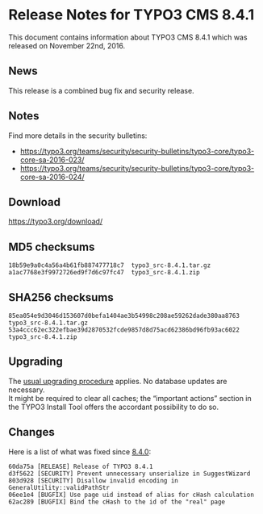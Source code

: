 Release Notes for TYPO3 CMS 8.4.1
=================================

This document contains information about TYPO3 CMS 8.4.1 which was
released on November 22nd, 2016.

News
----

This release is a combined bug fix and security release.

Notes
-----

Find more details in the security bulletins:

-   <https://typo3.org/teams/security/security-bulletins/typo3-core/typo3-core-sa-2016-023/>
-   <https://typo3.org/teams/security/security-bulletins/typo3-core/typo3-core-sa-2016-024/>

Download
--------

<https://typo3.org/download/>

MD5 checksums
-------------

    18b59e9a0c4a56a4b61fb887477718c7  typo3_src-8.4.1.tar.gz
    a1ac7768e3f9972726ed9f7d6c97fc47  typo3_src-8.4.1.zip

SHA256 checksums
----------------

    85ea054e9d3046d153607d0befa1404ae3b54998c208ae59262dade380aa8763  typo3_src-8.4.1.tar.gz
    53a4ccc62ec322efbae39d2870532fcde9857d8d75acd62386bd96fb93ac6022  typo3_src-8.4.1.zip

Upgrading
---------

The [usual upgrading
procedure](https://docs.typo3.org/typo3cms/InstallationGuide/) applies.
No database updates are necessary.\
It might be required to clear all caches; the “important actions”
section in the TYPO3 Install Tool offers the accordant possibility to do
so.

Changes
-------

Here is a list of what was fixed since
[8.4.0](TYPO3_CMS_8.4.0 "wikilink"):

    60da75a [RELEASE] Release of TYPO3 8.4.1
    d3f5622 [SECURITY] Prevent unnecessary unserialize in SuggestWizard
    803d928 [SECURITY] Disallow invalid encoding in GeneralUtility::validPathStr
    06ee1e4 [BUGFIX] Use page uid instead of alias for cHash calculation
    62ac289 [BUGFIX] Bind the cHash to the id of the "real" page


